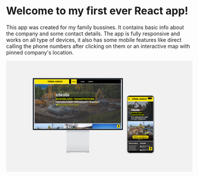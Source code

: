 # Welcome to my first ever React app!
This app was created for my family bussines. It contains basic info about the company and some contact details. The app is fully responsive and works on all type of devices, it also has some mobile features like direct calling the phone numbers after clicking on them or an interactive map with pinned company's location.

<img src="https://github.com/Kojot999/Kojot999/blob/main/FIRMAANKUSMOCKUP.png?raw=true"/>

